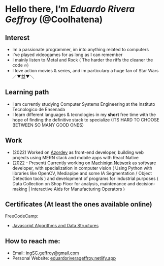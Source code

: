 # Hello there, I’m ***Eduardo Rivera Geffroy*** (@Coolhatena)

## Interest
- Im a passionate programmer, im into anything related to computers
- I've played videogames for as long as I can remember
- I mainly listen to Metal and Rock ( The harder the riffs the cleaner the code 🔥)
- I love action movies & series, and im particulary a huge fan of Star Wars ／▼益▼＼

## Learning path
- I am currently studying Computer Systems Engineering at the Instituto Tecnologico de Ensenada
- I learn different languages & tecnologies in my **short** free time with the hope of finding the definitive stack to specialize (ITS HARD TO CHOOSE BETWEEN SO MANY GOOD ONES)

## Work
- (2022) Worked on [Azordev](https://azordev.github.io/) as front-end developer, building web projects using MERN stack and mobile apps with React Native 
- (2022 - Present) Currently working on [Machinign Network](http://machiningnetwork.com) as software developer, with specialization in computer vision ( Using Python with libraries like OpenCV, Mediapipe and some IA Segmentation / Object Detection tools ) and development of programs for industrial purposes ( Data Collection on Shop Floor for analysis, maintenance and decision-making | Interactive Aids for Manufacturing Operators )

## Certificates (At least the ones available online)
FreeCodeCamp:
- [Javascript Algorithms and Data Structures](https://www.freecodecamp.org/certification/Coolhatena/javascript-algorithms-and-data-structures)

## How to reach me: 
- Email: ingSC.geffroy@gmail.com
- Personal Website: [eduardoriverageffroy.netlify.app](https://eduardoriverageffroy.netlify.app)
